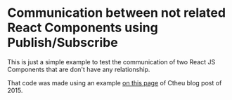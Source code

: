 # Communication between not related React Components using Publish/Subscribe

This is just a simple example to test the communication of two React JS Components that are don't have any relationship.  

That code was made using an example [on this page](https://www.ctheu.com/2015/02/12/how-to-communicate-between-react-components/) of Ctheu blog post of 2015.